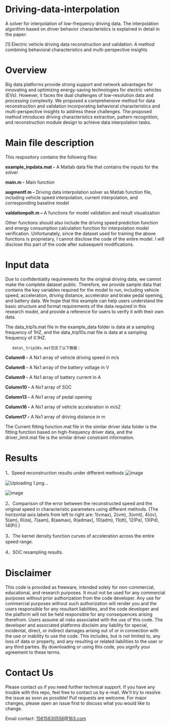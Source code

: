 # Driving-data-interpolation


A solver for interpolation of low-frequency driving data. The interpolation algorithm based on driver behavior characteristics is explained in detail in the paper:

[1] Electric vehicle driving data reconstruction and validation: A method combining behavioral characteristics and multi-perspective insights

# **Overview**

Big data platforms provide strong support and network advantages for innovating and optimizing energy-saving technologies for electric vehicles (EVs). However, it faces the dual challenges of low-resolution data and processing complexity. We proposed a comprehensive method for data reconstruction and validation incorporating behavioral characteristics and multi-perspective insights to address these challenges. The proposed method introduces driving characteristics extraction, pattern recognition, and reconstruction module design to achieve data interpolation tasks.

# Main file description

This respository contains the following files:

**example_inpdata.mat -**  A Matlab data file that contains the inputs for the solver

**main.m -**  Main function

**augmentf.m -**  Driving data interpolation solver as Matlab function file, including vehicle speed interpolation, current interpolation, and corresponding baseline model

**valdationpolt.m –**  A functions for model validation and result visualization


Other functions should also include the driving speed prediction function and energy consumption calculation function for interpolation model verification. Unfortunately, since the dataset used for training the above functions is proprietary, I cannot disclose the code of the entire model. I will disclose this part of the code after subsequent modifications.

# Input data

Due to confidentiality requirements for the original driving data, we cannot make the complete dataset public. Therefore, we provide sample data that contains the key variables required for the model to run, including vehicle speed, acceleration, driving distance, accelerator and brake pedal opening, and battery data. We hope that this example can help users understand the basic structure and format requirements of the data required in this research model, and provide a reference for users to verify it with their own data.

The data\_trip1s.mat file in the example\_data folder is data at a sampling frequency of 1HZ, and the data\_trip10s.mat file is data at a sampling frequency of 0.1HZ.

       data\_trip10s.mat包含了以下数据：

**Column6 -**   A Nx1 array of vehicle driving speed in m/s

**Column8 -**   A Nx1 array of the battery voltage in V

**Column9 -**   A Nx1 array of battery current in A

**Column10 -**   A Nx1 array of SOC

**Column13 -**   A Nx1 array of pedal opening

**Column16 -**   A Nx1 array of vehicle acceleration in m/s2

**Column17 -**   A Nx1 array of driving distance in m

The Current fitting function.mat file in the similar driver data folder is the fitting function based on high-frequency driver data, and the driver\_limit.mat file is the similar driver constraint information.

# Results

1、Speed reconstruction results under different methods
![image](https://github.com/user-attachments/assets/ba28426e-8ead-4b36-b466-92c62e03ac87)

![Uploading 1.png…]()



![image](https://github.com/user-attachments/assets/4195ac1f-9d94-45de-bc06-b36c30df2095)

2、Comparison of the error between the reconstructed speed and the original speed in characteristic parameters using different methods. (The horizontal axis labels from left to right are: 1(vmax), 2(vm), 3(vmt), 4(σv), 5(am), 6(σa), 7(aam), 8(aamax), 9(admax), 10(adm), 11(dt), 12(Pa), 13(Pd), 14(Pi).)

3、The kernel density function curves of acceleration across the entire speed range.

4、SOC resampling results.

# Disclaimer

This code is provided as freeware, intended solely for non-commercial, educational, and research purposes. It must not be used for any commercial purposes without prior authorization from the code developer. Any use for commercial purposes without such authorization will render you and the users responsible for any resultant liabilities, and the code developer and the platform will not be held responsible for any consequences arising therefrom. Users assume all risks associated with the use of this code. The developer and associated platforms disclaim any liability for special, incidental, direct, or indirect damages arising out of or in connection with the use or inability to use the code. This includes, but is not limited to, any loss of data or property, and any resulting or related liabilities to the user or any third parties. By downloading or using this code, you signify your agreement to these terms.

# Contact Us

Please contact us if you need further technical support. If you have any trouble with this repo, feel free to contact us by e-mail. We'll try to resolve the issue as soon as possible! Pull requests are welcome. For major changes, please open an issue first to discuss what you would like to change.

Email contact: 15615630556@163.com
